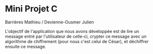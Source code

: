 # Mini Projet C

Barrières Mathieu / Devienne-Ousmer Julien

L'objectif de l'application que nous avons développée est de lire un message entré par
l'utilisateur de celle-ci, crypter ce message avec un algorithme de chiffrement
(pour nous c'est celui de César), et déchiffrer ensuite ce message.







